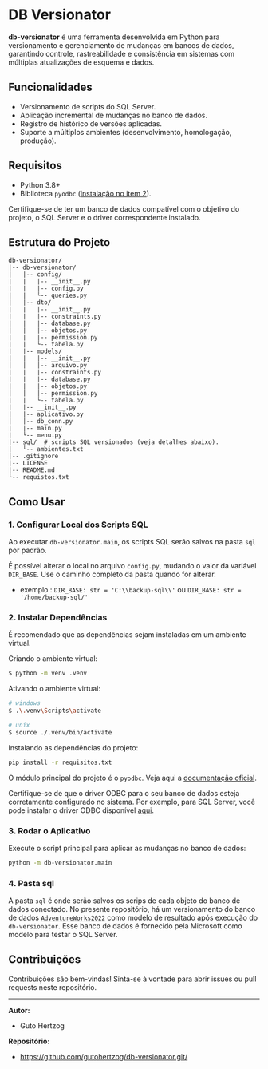 # DB Versionator

**db-versionator** é uma ferramenta desenvolvida em Python para versionamento e gerenciamento de mudanças em bancos de dados, garantindo controle, rastreabilidade e consistência em sistemas com múltiplas atualizações de esquema e dados.

## Funcionalidades
- Versionamento de scripts do SQL Server.
- Aplicação incremental de mudanças no banco de dados.
- Registro de histórico de versões aplicadas.
- Suporte a múltiplos ambientes (desenvolvimento, homologação, produção).

## Requisitos
- Python 3.8+
- Biblioteca `pyodbc` ([instalação no item 2](#2-instalar-dependências)).

Certifique-se de ter um banco de dados compatível com o objetivo do projeto, o SQL Server e o driver correspondente instalado.

## Estrutura do Projeto
```
db-versionator/
|-- db-versionator/
|   |-- config/
|   |   |-- __init__.py
|   |   |-- config.py
|   |   └-- queries.py
|   |-- dto/
|   |   |-- __init__.py
|   |   |-- constraints.py
|   |   |-- database.py
|   |   |-- objetos.py
|   |   |-- permission.py
|   |   └-- tabela.py
|   |-- models/
|   |   |-- __init__.py
|   |   |-- arquivo.py
|   |   |-- constraints.py
|   |   |-- database.py
|   |   |-- objetos.py
|   |   |-- permission.py
|   |   └-- tabela.py
|   |-- __init__.py
|   |-- aplicativo.py
|   |-- db_conn.py
|   |-- main.py
|   └-- menu.py
|-- sql/  # scripts SQL versionados (veja detalhes abaixo).
|   └-- ambientes.txt
|-- .gitignore
|-- LICENSE
|-- README.md
└-- requistos.txt
```

## Como Usar

### 1. Configurar Local dos Scripts SQL
Ao executar `db-versionator.main`, os scripts SQL serão salvos na pasta `sql` por padrão.

É possível alterar o local no arquivo `config.py`, mudando o valor da variável `DIR_BASE`. Use o caminho completo da pasta quando for alterar.
- exemplo : `DIR_BASE: str = 'C:\\backup-sql\\'` ou `DIR_BASE: str = '/home/backup-sql/'`

### 2. Instalar Dependências
É recomendado que as dependências sejam instaladas em um ambiente virtual.

Criando o ambiente virtual:
```bash
$ python -m venv .venv
```

Ativando o ambiente virtual:
```bash
# windows
$ .\.venv\Scripts\activate

# unix
$ source ./.venv/bin/activate
```

Instalando as dependências do projeto:
```bash
pip install -r requisitos.txt
```

O módulo principal do projeto é o `pyodbc`. Veja aqui a [documentação oficial](https://github.com/mkleehammer/pyodbc).

Certifique-se de que o driver ODBC para o seu banco de dados esteja corretamente configurado no sistema. Por exemplo, para SQL Server, você pode instalar o driver ODBC disponível [aqui](https://learn.microsoft.com/pt-br/sql/connect/odbc/download-odbc-driver-for-sql-server).

### 3. Rodar o Aplicativo
Execute o script principal para aplicar as mudanças no banco de dados:
```bash
python -m db-versionator.main
```

### 4. Pasta sql
A pasta `sql` é onde serão salvos os scrips de cada objeto do banco de dados conectado.
No presente repositório, há um versionamento do banco de dados [`AdventureWorks2022`](https://github.com/Microsoft/sql-server-samples/releases/tag/adventureworks) como modelo de resultado após execução do `db-versionator`.
Esse banco de dados é fornecido pela Microsoft como modelo para testar o SQL Server.

## Contribuições
Contribuições são bem-vindas! Sinta-se à vontade para abrir issues ou pull requests neste repositório.

---

**Autor:**
- Guto Hertzog

**Repositório:**
- https://github.com/gutohertzog/db-versionator.git/
